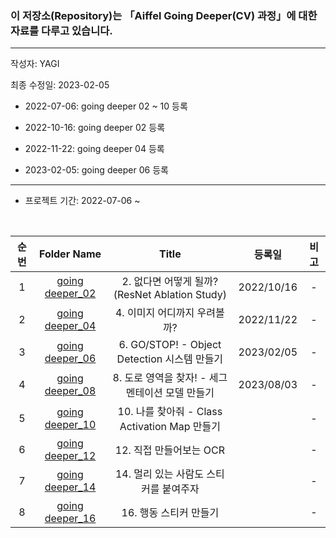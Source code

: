 ### 이 저장소(Repository)는 「Aiffel Going Deeper(CV) 과정」에 대한 자료를 다루고 있습니다.
***


작성자: YAGI

최종 수정일: 2023-02-05
+ 2022-07-06: going deeper 02 ~ 10 등록


+ 2022-10-16: going deeper 02 등록


+ 2022-11-22: going deeper 04 등록


+ 2023-02-05: going deeper 06 등록
***


+ 프로젝트 기간: 2022-07-06 ~ 

<br>

|순번|Folder Name|Title|등록일|비고|
|:--------:|:--------:|:--------:|:--------:|:--------:|
|1|[going deeper_02](https://nbviewer.org/github/YAGI0423/aiffel_going_deeper_cv/blob/main/going_deeper_02/GD02_v1_2.ipynb)|2. 없다면 어떻게 될까? (ResNet Ablation Study)|2022/10/16|-|
|2|[going deeper_04](https://nbviewer.org/github/YAGI0423/aiffel_going_deeper_cv/blob/main/going_deeper_04/GD04_v1_1.ipynb)|4. 이미지 어디까지 우려볼까?|2022/11/22|-|
|3|[going deeper_06](https://nbviewer.org/github/YAGI0423/aiffel_going_deeper_cv/blob/main/going_deeper_06/GD06_v1_1.ipynb)|6. GO/STOP! - Object Detection 시스템 만들기|2023/02/05|-|
|4|[going deeper_08](https://nbviewer.org/github/YAGI0423/aiffel_going_deeper_cv/blob/main/going_deeper_08/GD08_v1_1.ipynb)|8. 도로 영역을 찾자! - 세그멘테이션 모델 만들기|2023/08/03|-|
|5|[going deeper_10]()|10. 나를 찾아줘 - Class Activation Map 만들기||-|
|6|[going deeper_12]()|12. 직접 만들어보는 OCR||-|
|7|[going deeper_14]()|14. 멀리 있는 사람도 스티커를 붙여주자||-|
|8|[going deeper_16]()|16. 행동 스티커 만들기||-|
